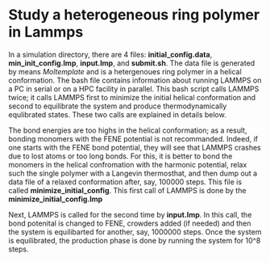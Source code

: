 # Study a heterogeneous ring polymer in Lammps

In a simulation directory, there are 4 files: **initial_config.data**, **min_init_config.lmp**, **input.lmp**, and **submit.sh**. The data file is generated by means *Moltemplate* and is a hetergenoues ring polymer in a helical conformation. The bash file contains information about running LAMMPS on a PC in serial or on a HPC facility in parallel. This bash script calls LAMMPS twice; it calls LAMMPS first to minimize the initial helical conformation and second to equilibrate the system and produce thermodynamically equlibrated states. These two calls are explained in details below.

The bond energies are too highs in the helical conformation; as a result, bonding monomers with the FENE potential is not recommanded. Indeed, if one starts with the FENE bond potential, they will see that LAMMPS crashes due to lost atoms or too long bonds. For this, it is better to bond the monomers in the helical confromation with the harmonic potential, relax such the single polymer with a Langevin thermosthat, and then dump out a data file of a relaxed conformation after, say, 100000 steps. This file is called **minimize_initial_config**. This first call of LAMMPS is done by the **minimize_initial_config.lmp**

Next, LAMMPS is called for the second time by **input.lmp**. In this call, the bond potenital is changed to FENE, crowders added (if needed) and then the system is equilibarted for another, say, 1000000 steps. Once the system is equilibrated, the production phase is done by running the system for 10^8 steps.